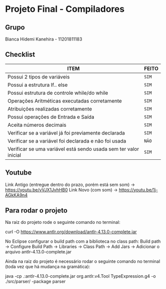 # Projeto Final - Compiladores

## Grupo
Bianca Hidemi Kanehira - 11201811183

## Checklist

|      ITEM          |FEITO                          |
|----------------|-------------------------------|
|Possui 2 tipos de variáveis |`SIM`            |     
|Possui a estrutura If.. else |`SIM`            |
|Possui estrutura de controle while/do while |`SIM`  |
|Operações Aritméticas executadas corretamente |`SIM`  |
|Atribuições realizadas corretamente |`SIM`  |
|Possui operações de Entrada e Saída |`SIM`  |
|Aceita números decimais |`SIM`  |
|Verificar se a variável já foi previamente declarada |`SIM`  |
|Verificar se a variável foi declarada e não foi usada |`NÃO`  |
|Verificar se uma variável está sendo usada sem ter valor inicial |`SIM`  |

## Youtube

Link Antigo (entregue dentro do prazo, porém está sem som) -> https://youtu.be/vVJX1JvhHB0
Link Novo (com som) -> https://youtu.be/1j-AGkKA9n4

## Para rodar o projeto

Na raiz do projeto rode o seguinte comando no terminal:

curl -O https://www.antlr.org/download/antlr-4.13.0-complete.jar

No Eclipse configurar o build path com a biblioteca no class path:
Build path -> Configure Build Path -> Libraries -> Class Path -> Add Jars -> Adicionar o arquivo antlr-4.13.0-complete.jar

Ainda na raiz do projeto é necessário rodar o seguinte comando no terminal (toda vez que há mudança na gramática):

java -cp .:antlr-4.13.0-complete.jar org.antlr.v4.Tool TypeExpression.g4 -o ./src/parser/ -package parser

